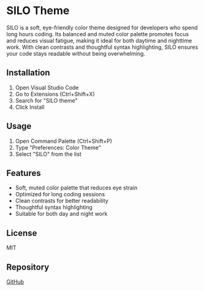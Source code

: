 # SILO Theme

SILO is a soft, eye-friendly color theme designed for developers who spend long hours coding. Its balanced and muted color palette promotes focus and reduces visual fatigue, making it ideal for both daytime and nighttime work. With clean contrasts and thoughtful syntax highlighting, SILO ensures your code stays readable without being overwhelming.

## Installation

1. Open Visual Studio Code
2. Go to Extensions (Ctrl+Shift+X)
3. Search for "SILO theme"
4. Click Install

## Usage

1. Open Command Palette (Ctrl+Shift+P)
2. Type "Preferences: Color Theme"
3. Select "SILO" from the list

## Features

- Soft, muted color palette that reduces eye strain
- Optimized for long coding sessions
- Clean contrasts for better readability
- Thoughtful syntax highlighting
- Suitable for both day and night work

## License

MIT

## Repository

[GitHub](https://github.com/marepilc/silo)
